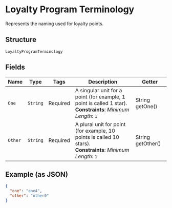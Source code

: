 
# Loyalty Program Terminology

Represents the naming used for loyalty points.

## Structure

`LoyaltyProgramTerminology`

## Fields

| Name | Type | Tags | Description | Getter |
|  --- | --- | --- | --- | --- |
| `One` | `String` | Required | A singular unit for a point (for example, 1 point is called 1 star).<br>**Constraints**: *Minimum Length*: `1` | String getOne() |
| `Other` | `String` | Required | A plural unit for point (for example, 10 points is called 10 stars).<br>**Constraints**: *Minimum Length*: `1` | String getOther() |

## Example (as JSON)

```json
{
  "one": "one4",
  "other": "other0"
}
```

